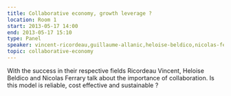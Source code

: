 ```yaml
---
title: Collaborative economy, growth leverage ?
location: Room 1
start: 2013-05-17 14:00
end: 2013-05-17 15:10
type: Panel
speaker: vincent-ricordeau,guillaume-allanic,heloise-beldico,nicolas-ferrary,guillaume-allanic
topic: collaborative-economy
---
```


With the success in their respective fields Ricordeau Vincent, Heloise Beldico and Nicolas Ferrary talk about the importance of collaboration. Is this model is reliable, cost effective and sustainable ?